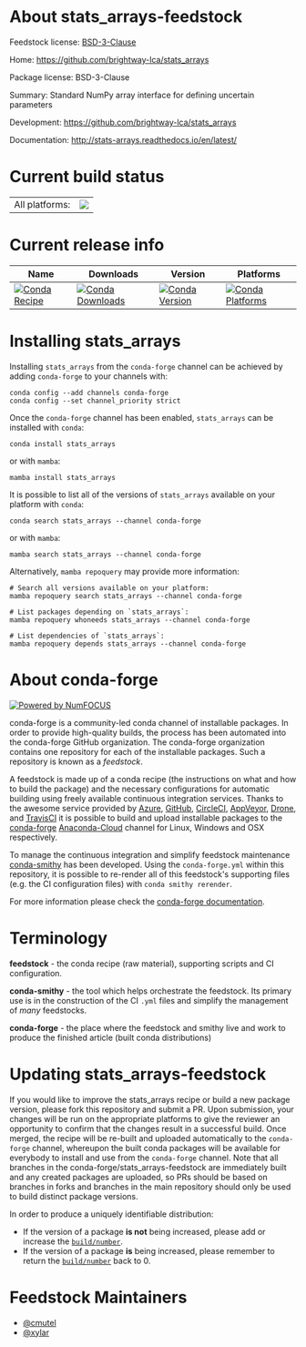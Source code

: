 About stats_arrays-feedstock
============================

Feedstock license: [BSD-3-Clause](https://github.com/conda-forge/stats_arrays-feedstock/blob/main/LICENSE.txt)

Home: https://github.com/brightway-lca/stats_arrays

Package license: BSD-3-Clause

Summary: Standard NumPy array interface for defining uncertain parameters

Development: https://github.com/brightway-lca/stats_arrays

Documentation: http://stats-arrays.readthedocs.io/en/latest/

Current build status
====================


<table><tr><td>All platforms:</td>
    <td>
      <a href="https://dev.azure.com/conda-forge/feedstock-builds/_build/latest?definitionId=16965&branchName=main">
        <img src="https://dev.azure.com/conda-forge/feedstock-builds/_apis/build/status/stats_arrays-feedstock?branchName=main">
      </a>
    </td>
  </tr>
</table>

Current release info
====================

| Name | Downloads | Version | Platforms |
| --- | --- | --- | --- |
| [![Conda Recipe](https://img.shields.io/badge/recipe-stats_arrays-green.svg)](https://anaconda.org/conda-forge/stats_arrays) | [![Conda Downloads](https://img.shields.io/conda/dn/conda-forge/stats_arrays.svg)](https://anaconda.org/conda-forge/stats_arrays) | [![Conda Version](https://img.shields.io/conda/vn/conda-forge/stats_arrays.svg)](https://anaconda.org/conda-forge/stats_arrays) | [![Conda Platforms](https://img.shields.io/conda/pn/conda-forge/stats_arrays.svg)](https://anaconda.org/conda-forge/stats_arrays) |

Installing stats_arrays
=======================

Installing `stats_arrays` from the `conda-forge` channel can be achieved by adding `conda-forge` to your channels with:

```
conda config --add channels conda-forge
conda config --set channel_priority strict
```

Once the `conda-forge` channel has been enabled, `stats_arrays` can be installed with `conda`:

```
conda install stats_arrays
```

or with `mamba`:

```
mamba install stats_arrays
```

It is possible to list all of the versions of `stats_arrays` available on your platform with `conda`:

```
conda search stats_arrays --channel conda-forge
```

or with `mamba`:

```
mamba search stats_arrays --channel conda-forge
```

Alternatively, `mamba repoquery` may provide more information:

```
# Search all versions available on your platform:
mamba repoquery search stats_arrays --channel conda-forge

# List packages depending on `stats_arrays`:
mamba repoquery whoneeds stats_arrays --channel conda-forge

# List dependencies of `stats_arrays`:
mamba repoquery depends stats_arrays --channel conda-forge
```


About conda-forge
=================

[![Powered by
NumFOCUS](https://img.shields.io/badge/powered%20by-NumFOCUS-orange.svg?style=flat&colorA=E1523D&colorB=007D8A)](https://numfocus.org)

conda-forge is a community-led conda channel of installable packages.
In order to provide high-quality builds, the process has been automated into the
conda-forge GitHub organization. The conda-forge organization contains one repository
for each of the installable packages. Such a repository is known as a *feedstock*.

A feedstock is made up of a conda recipe (the instructions on what and how to build
the package) and the necessary configurations for automatic building using freely
available continuous integration services. Thanks to the awesome service provided by
[Azure](https://azure.microsoft.com/en-us/services/devops/), [GitHub](https://github.com/),
[CircleCI](https://circleci.com/), [AppVeyor](https://www.appveyor.com/),
[Drone](https://cloud.drone.io/welcome), and [TravisCI](https://travis-ci.com/)
it is possible to build and upload installable packages to the
[conda-forge](https://anaconda.org/conda-forge) [Anaconda-Cloud](https://anaconda.org/)
channel for Linux, Windows and OSX respectively.

To manage the continuous integration and simplify feedstock maintenance
[conda-smithy](https://github.com/conda-forge/conda-smithy) has been developed.
Using the ``conda-forge.yml`` within this repository, it is possible to re-render all of
this feedstock's supporting files (e.g. the CI configuration files) with ``conda smithy rerender``.

For more information please check the [conda-forge documentation](https://conda-forge.org/docs/).

Terminology
===========

**feedstock** - the conda recipe (raw material), supporting scripts and CI configuration.

**conda-smithy** - the tool which helps orchestrate the feedstock.
                   Its primary use is in the construction of the CI ``.yml`` files
                   and simplify the management of *many* feedstocks.

**conda-forge** - the place where the feedstock and smithy live and work to
                  produce the finished article (built conda distributions)


Updating stats_arrays-feedstock
===============================

If you would like to improve the stats_arrays recipe or build a new
package version, please fork this repository and submit a PR. Upon submission,
your changes will be run on the appropriate platforms to give the reviewer an
opportunity to confirm that the changes result in a successful build. Once
merged, the recipe will be re-built and uploaded automatically to the
`conda-forge` channel, whereupon the built conda packages will be available for
everybody to install and use from the `conda-forge` channel.
Note that all branches in the conda-forge/stats_arrays-feedstock are
immediately built and any created packages are uploaded, so PRs should be based
on branches in forks and branches in the main repository should only be used to
build distinct package versions.

In order to produce a uniquely identifiable distribution:
 * If the version of a package **is not** being increased, please add or increase
   the [``build/number``](https://docs.conda.io/projects/conda-build/en/latest/resources/define-metadata.html#build-number-and-string).
 * If the version of a package **is** being increased, please remember to return
   the [``build/number``](https://docs.conda.io/projects/conda-build/en/latest/resources/define-metadata.html#build-number-and-string)
   back to 0.

Feedstock Maintainers
=====================

* [@cmutel](https://github.com/cmutel/)
* [@xylar](https://github.com/xylar/)

